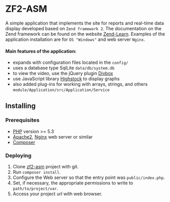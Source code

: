 # ZF2-ASM 

A simple application that implements the site for reports and real-time data display 
developed based on `Zend framework 2`.
The documentation on the Zend framework can be found on the website 
[Zend-Learn](http://framework.zend.com/learn/).
Examples of the application installation are for `OS "Windows"` and web server `Nginx`.

#### Main features of the application:

- expands with configuration files located in the `config/`
- uses a database type SqlLite `data/db/system.db`
- to view the video, use the jQuery plugin [Divbox](https://code.google.com/archive/p/divbox/)
- use JavaScript library [Highstock](https://www.highcharts.com/products/highstock/) to display graphs
- also added plug-ins for working with arrays, strings, and others `module/Application/src/Application/Service`


## Installing

### Prerequisites

- [PHP](http://php.net) version >= 5.3
- [Apache2](https://httpd.apache.org/download.cgi), [Nginx](http://nginx.org/en/) web server or similar
- [Composer](https://getcomposer.org/)

### Deploying

1. Clone [zf2-asm](https://github.com/bsa-git/zf2-asm) project with git.
2. Run `composer install`.
3. Configure the Web server so that the entry point was `public/index.php`.
4. Set, if necessary, the appropriate permissions to write to `path/to/project/var`.
5. Access your project url with web browser.

